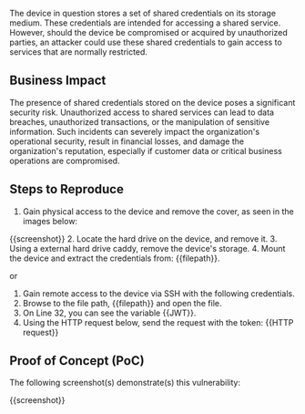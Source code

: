 The device in question stores a set of shared credentials on its storage medium. These credentials are intended for accessing a shared service. However, should the device be compromised or acquired by unauthorized parties, an attacker could use these shared credentials to gain access to services that are normally restricted.

## Business Impact

The presence of shared credentials stored on the device poses a significant security risk. Unauthorized access to shared services can lead to data breaches, unauthorized transactions, or the manipulation of sensitive information. Such incidents can severely impact the organization's operational security, result in financial losses, and damage the organization's reputation, especially if customer data or critical business operations are compromised.

## Steps to Reproduce

1. Gain physical access to the device and remove the cover, as seen in the images below:

{{screenshot}}
2. Locate the hard drive on the device, and remove it.
3. Using a external hard drive caddy, remove the device's storage.
4. Mount the device and extract the credentials from: {{filepath}}.

or

1. Gain remote access to the device via SSH with the following credentials.
2. Browse to the file path, {{filepath}} and open the file.
3. On Line 32, you can see the variable {{JWT}}.
4. Using the HTTP request below, send the request with the token:
{{HTTP request}}

## Proof of Concept (PoC)

The following screenshot(s) demonstrate(s) this vulnerability:

{{screenshot}}
